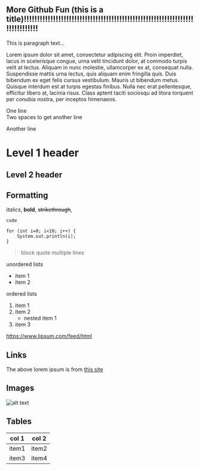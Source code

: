 More Github Fun (this is a title)!!!!!!!!!!!!!!!!!!!!!!!!!!!!!!!!!!!!!!!!!!!!!!!!!!!!!!!!!!!!!!!!!!!!!!!!!!!!
---------------------------------
This is paragraph text...

Lorem ipsum dolor sit amet, consectetur adipiscing elit. Proin imperdiet, lacus in scelerisque congue, urna velit tincidunt dolor, at commodo turpis velit at lectus. Aliquam in nunc molestie, ullamcorper ex at, consequat nulla. Suspendisse mattis urna lectus, quis aliquam enim fringilla quis. Duis bibendum ex eget felis cursus vestibulum. Mauris ut bibendum metus. Quisque interdum est at turpis egestas finibus. Nulla nec erat pellentesque, efficitur libero at, lacinia risus. Class aptent taciti sociosqu ad litora torquent per conubia nostra, per inceptos himenaeos.

One line  
Two spaces to get another line

Another line

# Level 1 header
## Level 2 header

## Formatting
*italics*, **bold**, ~~strikethrough~~,

`code`

```
for (int i=0; i<10; i++) {
    System.out.println(i);
}
```

>block quote
>multiple lines

unordered lists
* item 1
* item 2

ordered lists
1. item 1
1. item 2
    * nested item 1
1. item 3

https://www.lipsum.com/feed/html

## Links
The above lorem ipsum is from [this site](https://www.lipsum.com/feed/html)

## Images
![alt text](https://steemitimages.com/0x0/https://steemitimages.com/DQmZoxt18AetawkUVcZX24CZbde9rgQ9gnX1xWFUXTqYAS5/I-love-Markdown.jpg)

## Tables
|col 1|col 2|
|----|----|
|item1|item2|
|item3|item4|
